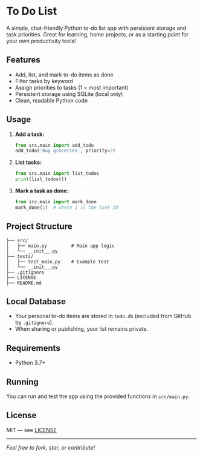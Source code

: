 # To Do List

A simple, chat-friendly Python to-do list app with persistent storage and task priorities. Great for learning, home projects, or as a starting point for your own productivity tools!

## Features
- Add, list, and mark to-do items as done
- Filter tasks by keyword
- Assign priorities to tasks (1 = most important)
- Persistent storage using SQLite (local only)
- Clean, readable Python code

## Usage
1. **Add a task:**
   ```python
   from src.main import add_todo
   add_todo('Buy groceries', priority=2)
   ```
2. **List tasks:**
   ```python
   from src.main import list_todos
   print(list_todos())
   ```
3. **Mark a task as done:**
   ```python
   from src.main import mark_done
   mark_done(1)  # where 1 is the task ID
   ```

## Project Structure
```
├── src/
│   ├── main.py         # Main app logic
│   └── __init__.py
├── tests/
│   ├── test_main.py    # Example test
│   └── __init__.py
├── .gitignore
├── LICENSE
├── README.md
```

## Local Database
- Your personal to-do items are stored in `todo.db` (excluded from GitHub by `.gitignore`).
- When sharing or publishing, your list remains private.

## Requirements
- Python 3.7+

## Running
You can run and test the app using the provided functions in `src/main.py`.

## License
MIT — see [LICENSE](LICENSE)

---
*Feel free to fork, star, or contribute!*
